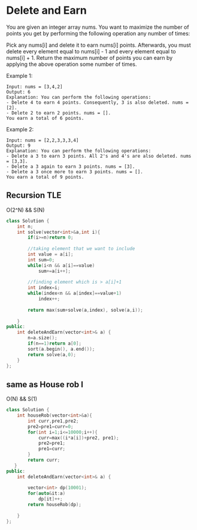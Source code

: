 # Delete and Earn
You are given an integer array nums. You want to maximize the number of points you get by performing the following operation any number of times:
<br>

Pick any nums[i] and delete it to earn nums[i] points. Afterwards, you must delete every element equal to nums[i] - 1 and every element equal to nums[i] + 1.
Return the maximum number of points you can earn by applying the above operation some number of times.

Example 1:
```
Input: nums = [3,4,2]
Output: 6
Explanation: You can perform the following operations:
- Delete 4 to earn 4 points. Consequently, 3 is also deleted. nums = [2].
- Delete 2 to earn 2 points. nums = [].
You earn a total of 6 points.
```
Example 2:
```
Input: nums = [2,2,3,3,3,4]
Output: 9
Explanation: You can perform the following operations:
- Delete a 3 to earn 3 points. All 2's and 4's are also deleted. nums = [3,3].
- Delete a 3 again to earn 3 points. nums = [3].
- Delete a 3 once more to earn 3 points. nums = [].
You earn a total of 9 points.
```
## Recursion TLE
O(2^N) && S(N)
```cpp
class Solution {
    int n;
    int solve(vector<int>&a,int i){
        if(i>=n)return 0;
        
        //taking element that we want to include
        int value = a[i];
        int sum=0;
        while(i<n && a[i]==value)
            sum+=a[i++];
        
        //finding element which is > a[i]+1
        int index=i;
        while(index<n && a[index]==value+1)
            index++;
        
        return max(sum+solve(a,index), solve(a,i));
        
    }
public:
    int deleteAndEarn(vector<int>& a) {
        n=a.size();
        if(n==1)return a[0];
        sort(a.begin(), a.end());
        return solve(a,0);
    }
};
```
## same as House rob I
O(N) && S(1)
```cpp
class Solution {
    int houseRob(vector<int>&a){
        int curr,pre1,pre2;
        pre2=pre1=curr=0;
        for(int i=1;i<=10000;i++){
            curr=max((i*a[i])+pre2, pre1);
            pre2=pre1;
            pre1=curr;
        }
        return curr;
   }
public:
    int deleteAndEarn(vector<int>& a) {
        
        vector<int> dp(10001);
        for(auto&it:a)
            dp[it]++;
        return houseRob(dp);
            
    }
};
```